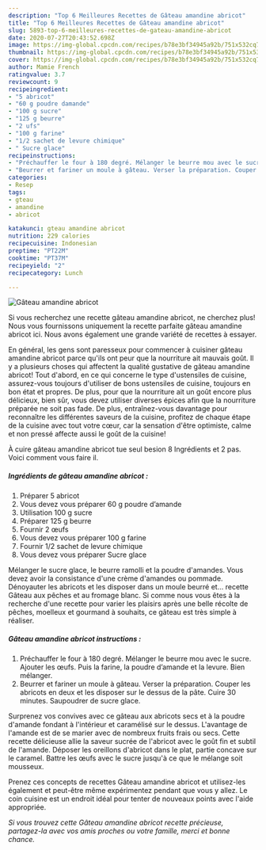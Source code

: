 ```yaml
---
description: "Top 6 Meilleures Recettes de Gâteau amandine abricot"
title: "Top 6 Meilleures Recettes de Gâteau amandine abricot"
slug: 5893-top-6-meilleures-recettes-de-gateau-amandine-abricot
date: 2020-07-27T20:43:52.698Z
image: https://img-global.cpcdn.com/recipes/b78e3bf34945a92b/751x532cq70/gateau-amandine-abricot-photo-principale-de-la-recette.jpg
thumbnail: https://img-global.cpcdn.com/recipes/b78e3bf34945a92b/751x532cq70/gateau-amandine-abricot-photo-principale-de-la-recette.jpg
cover: https://img-global.cpcdn.com/recipes/b78e3bf34945a92b/751x532cq70/gateau-amandine-abricot-photo-principale-de-la-recette.jpg
author: Mamie French
ratingvalue: 3.7
reviewcount: 9
recipeingredient:
- "5 abricot"
- "60 g poudre damande"
- "100 g sucre"
- "125 g beurre"
- "2 ufs"
- "100 g farine"
- "1/2 sachet de levure chimique"
- " Sucre glace"
recipeinstructions:
- "Préchauffer le four à 180 degré. Mélanger le beurre mou avec le sucre. Ajouter les œufs. Puis la farine, la poudre d’amande et la levure. Bien mélanger."
- "Beurrer et fariner un moule à gâteau. Verser la préparation. Couper les abricots en deux et les disposer sur le dessus de la pâte. Cuire 30 minutes. Saupoudrer de sucre glace."
categories:
- Resep
tags:
- gteau
- amandine
- abricot

katakunci: gteau amandine abricot 
nutrition: 229 calories
recipecuisine: Indonesian
preptime: "PT22M"
cooktime: "PT37M"
recipeyield: "2"
recipecategory: Lunch

---
```



![Gâteau amandine abricot](https://img-global.cpcdn.com/recipes/b78e3bf34945a92b/751x532cq70/gateau-amandine-abricot-photo-principale-de-la-recette.jpg)

Si vous recherchez une recette gâteau amandine abricot, ne cherchez plus! Nous vous fournissons uniquement la recette parfaite gâteau amandine abricot ici. Nous avons également une grande variété de recettes à essayer.

En général, les gens sont paresseux pour commencer à cuisiner gâteau amandine abricot parce qu'ils ont peur que la nourriture ait mauvais goût. Il y a plusieurs choses qui affectent la qualité gustative de gâteau amandine abricot! Tout d'abord, en ce qui concerne le type d'ustensiles de cuisine, assurez-vous toujours d'utiliser de bons ustensiles de cuisine, toujours en bon état et propres. De plus, pour que la nourriture ait un goût encore plus délicieux, bien sûr, vous devez utiliser diverses épices afin que la nourriture préparée ne soit pas fade. De plus, entraînez-vous davantage pour reconnaître les différentes saveurs de la cuisine, profitez de chaque étape de la cuisine avec tout votre cœur, car la sensation d'être optimiste, calme et non pressé affecte aussi le goût de la cuisine!

<!--inarticleads1-->

À cuire gâteau amandine abricot tue seul besion 8 Ingrédients et 2 pas. Voici comment vous faire il.

##### Ingrédients de gâteau amandine abricot :

1. Préparer 5 abricot
1. Vous devez vous préparer 60 g poudre d’amande
1. Utilisation 100 g sucre
1. Préparer 125 g beurre
1. Fournir 2 œufs
1. Vous devez vous préparer 100 g farine
1. Fournir 1/2 sachet de levure chimique
1. Vous devez vous préparer  Sucre glace


Mélanger le sucre glace, le beurre ramolli et la poudre d&#39;amandes. Vous devez avoir la consistance d&#39;une crème d&#39;amandes ou pommade. Dénoyauter les abricots et les disposer dans un moule beurré et… recette Gâteau aux pêches et au fromage blanc. Si comme nous vous êtes à la recherche d&#39;une recette pour varier les plaisirs après une belle récolte de pêches, moelleux et gourmand à souhaits, ce gâteau est très simple à réaliser. 

<!--inarticleads2-->

##### Gâteau amandine abricot instructions :

1. Préchauffer le four à 180 degré. Mélanger le beurre mou avec le sucre. Ajouter les œufs. Puis la farine, la poudre d’amande et la levure. Bien mélanger.
1. Beurrer et fariner un moule à gâteau. Verser la préparation. Couper les abricots en deux et les disposer sur le dessus de la pâte. Cuire 30 minutes. Saupoudrer de sucre glace.


Surprenez vos convives avec ce gâteau aux abricots secs et à la poudre d&#39;amande fondant à l&#39;intérieur et caramélisé sur le dessus. L&#39;avantage de l&#39;amande est de se marier avec de nombreux fruits frais ou secs. Cette recette délicieuse allie la saveur sucrée de l&#39;abricot avec le goût fin et subtil de l&#39;amande. Déposer les oreillons d&#39;abricot dans le plat, partie concave sur le caramel. Battre les œufs avec le sucre jusqu&#39;à ce que le mélange soit mousseux. 

<!--inarticleads1-->

<p>
Prenez ces concepts de recettes Gâteau amandine abricot et utilisez-les également et peut-être même expérimentez pendant que vous y allez. Le coin cuisine est un endroit idéal pour tenter de nouveaux points avec l'aide appropriée.
</p>

<p>
<i>Si vous trouvez cette Gâteau amandine abricot recette précieuse, partagez-la avec vos amis proches ou votre famille, merci et bonne chance.</i>
</p>
